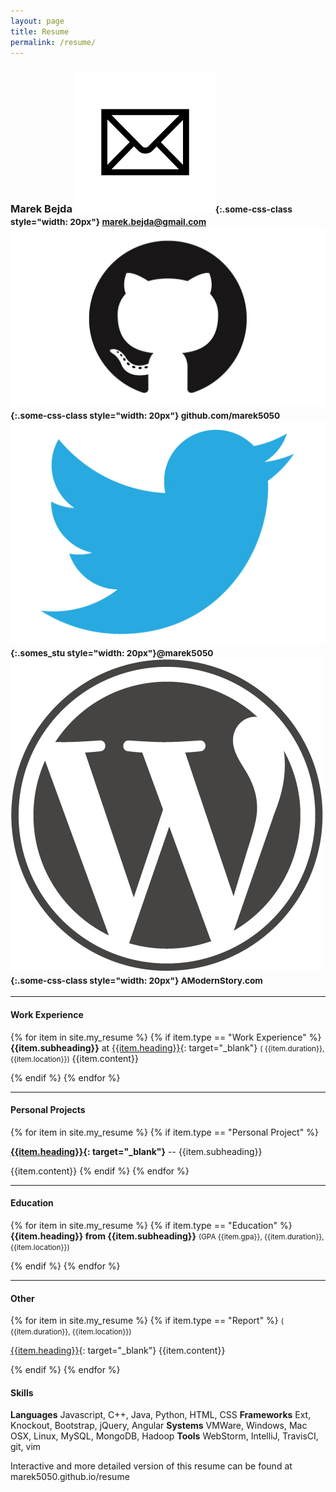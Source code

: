 ```yaml
---
layout: page
title: Resume
permalink: /resume/
---
```


### Marek Bejda <small>![email](/static/emails.png){:.some-css-class style="width: 20px"}  marek.bejda@gmail.com ![email](/static/github.jpeg){:.some-css-class style="width: 20px"}  github.com/marek5050 ![email](/static/twitter.jpg){:.somes_stu style="width: 20px"}@marek5050 ![email](/static/wordpress.png){:.some-css-class style="width: 20px"} AModernStory.com </small>

----

#### Work Experience

{% for item in site.my_resume %}
{% if item.type == "Work Experience" %}
**{{item.subheading}}** at [{{item.heading}}]({{item.link}}){: target="_blank"} <span class='pull-right'><small>( {{item.duration}}, {{item.location}})</small></span>
{{item.content}}

{% endif %}
{% endfor %}

----

#### Personal Projects

{% for item in site.my_resume %}
{% if item.type == "Personal Project" %}

**[{{item.heading}}]({{item.link}}){: target="_blank"}** -- {{item.subheading}}

{{item.content}}
{% endif %}
{% endfor %}

----

#### Education

{% for item in site.my_resume %}
{% if item.type == "Education" %}
**{{item.heading}} from {{item.subheading}}** <span class='pull-right'><small>(GPA {{item.gpa}}, {{item.duration}}, {{item.location}})</small></span>

<!-- [{{item.heading}}]({{item.link}}){: target="_blank"} -->
{% endif %}
{% endfor %}

----

#### Other

{% for item in site.my_resume %}
{% if item.type == "Report" %}
<span class='pull-right'><small>( {{item.duration}}, {{item.location}})</small></span>

[{{item.heading}}]({{item.link}}){: target="_blank"}
{{item.content}}

{% endif %}
{% endfor %}

#### Skills
**Languages**	Javascript, C++, Java,  Python, HTML, CSS
**Frameworks**	Ext, Knockout, Bootstrap, jQuery, Angular
**Systems**	VMWare, Windows, Mac OSX, Linux, MySQL, MongoDB, Hadoop
**Tools**		WebStorm, IntelliJ, TravisCI, git, vim

<span class="pull-right">Interactive and more detailed version of this resume can be found at marek5050.github.io/resume</span>


